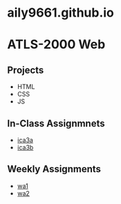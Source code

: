 # aily9661.github.io
# ATLS-2000 Web
## Projects
- HTML
- CSS
- JS
## In-Class Assignmnets
- <a href="/ica/ica3a.html">ica3a</a>
- <a href="/ica/ica3b-part2/ica3b.html">ica3b</a>
## Weekly Assignments
- <a href="/wa/wa1.html">wa1</a>
- <a href="/wa/wa2.html">wa2</a>
